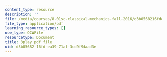```yaml
---
content_type: resource
description: ''
file: /media/courses/8-01sc-classical-mechanics-fall-2016/d3b0568216fdea3971af3cd9f9daad3e_sffRo1-_D8E.pdf
file_type: application/pdf
learning_resource_types: []
ocw_type: OCWFile
resourcetype: Document
title: 3play pdf file
uid: d3b05682-16fd-ea39-71af-3cd9f9daad3e
---
```

